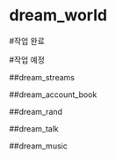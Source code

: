 # dream_world

#작업 완료

#작업 예정

##dream_streams

##dream_account_book

##dream_rand

##dream_talk

##dream_music
